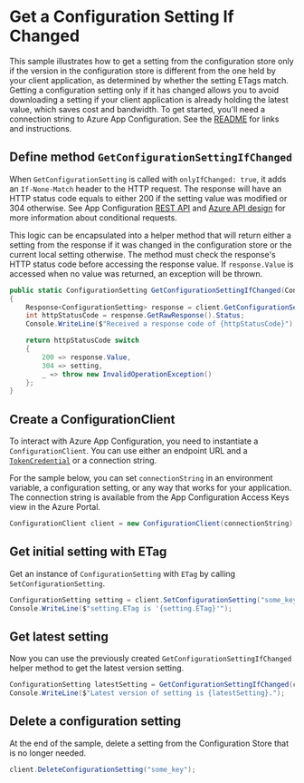 # Get a Configuration Setting If Changed

This sample illustrates how to get a setting from the configuration store only if the version in the configuration store is different from the one held by your client application, as determined by whether the setting ETags match. Getting a configuration setting only if it has changed allows you to avoid downloading a setting if your client application is already holding the latest value, which saves cost and bandwidth. To get started, you'll need a connection string to Azure App Configuration. See the [README](https://github.com/Azure/azure-sdk-for-net/blob/main/sdk/appconfiguration/Azure.Data.AppConfiguration/README.md) for links and instructions.

## Define method `GetConfigurationSettingIfChanged`

When `GetConfigurationSetting` is called with `onlyIfChanged: true`, it adds an `If-None-Match` header to the HTTP request. The response will have an HTTP status code equals to either 200 if the setting value was modified or 304 otherwise. See App Configuration [REST API](https://docs.microsoft.com/azure/azure-app-configuration/rest-api-key-value#get-conditionally) and [Azure API design](https://azure.github.io/azure-sdk/general_design.html#conditional-requests) for more information about conditional requests.

This logic can be encapsulated into a helper method that will return either a setting from the response if it was changed in the configuration store or the current local setting otherwise. The method must check the response's HTTP status code before accessing the response value. If `response.Value` is accessed when no value was returned, an exception will be thrown.

```C# Snippet:AzConfigSample5_GetConfigurationSettingIfChanged
public static ConfigurationSetting GetConfigurationSettingIfChanged(ConfigurationClient client, ConfigurationSetting setting)
{
    Response<ConfigurationSetting> response = client.GetConfigurationSetting(setting, onlyIfChanged: true);
    int httpStatusCode = response.GetRawResponse().Status;
    Console.WriteLine($"Received a response code of {httpStatusCode}");

    return httpStatusCode switch
    {
        200 => response.Value,
        304 => setting,
        _ => throw new InvalidOperationException()
    };
}
```

## Create a ConfigurationClient

To interact with Azure App Configuration, you need to instantiate a `ConfigurationClient`. You can use either an endpoint URL and a [`TokenCredential`](https://github.com/Azure/azure-sdk-for-net/blob/main/sdk/identity/Azure.Identity/README.md#credentials) or a connection string.
 
For the sample below, you can set `connectionString` in an environment variable, a configuration setting, or any way that works for your application. The connection string is available from the App Configuration Access Keys view in the Azure Portal.

```C# Snippet:AzConfigSample5_CreateConfigurationClient
ConfigurationClient client = new ConfigurationClient(connectionString);
```

## Get initial setting with ETag

Get an instance of `ConfigurationSetting` with `ETag` by calling `SetConfigurationSetting`. 

```C# Snippet:AzConfigSample5_SetConfigurationSetting
ConfigurationSetting setting = client.SetConfigurationSetting("some_key", "initial_value");
Console.WriteLine($"setting.ETag is '{setting.ETag}'");
```

## Get latest setting

Now you can use the previously created `GetConfigurationSettingIfChanged` helper method to get the latest version setting.

```C# Snippet:AzConfigSample5_GetLatestConfigurationSetting
ConfigurationSetting latestSetting = GetConfigurationSettingIfChanged(client, setting);
Console.WriteLine($"Latest version of setting is {latestSetting}.");
```

## Delete a configuration setting

At the end of the sample, delete a setting from the Configuration Store that is no longer needed.

```C# Snippet:AzConfigSample5_DeleteConfigurationSetting
client.DeleteConfigurationSetting("some_key");
```